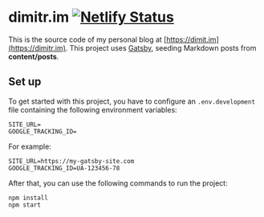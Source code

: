 # dimitr.im [![Netlify Status](https://api.netlify.com/api/v1/badges/7d74b2f7-8c18-46cc-8d56-477fc30997fd/deploy-status)](https://app.netlify.com/sites/dimitrim/deploys)
This is the source code of my personal blog at [https://dimit.im](https://dimitr.im). This project uses [Gatsby](https://www.gatsbyjs.org/), seeding Markdown posts from **content/posts**.

## Set up
To get started with this project, you have to configure an `.env.development` file containing the following environment variables:

```env
SITE_URL=
GOOGLE_TRACKING_ID=
```

For example:

```env
SITE_URL=https://my-gatsby-site.com
GOOGLE_TRACKING_ID=UA-123456-78
```

After that, you can use the following commands to run the project:

```shell
npm install
npm start
```
